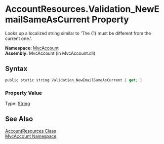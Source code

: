 AccountResources.Validation_NewEmailSameAsCurrent Property
==========================================================
Looks up a localized string similar to 'The {1} must be different from the current one.'.

**Namespace:** [MvcAccount][1]  
**Assembly:** MvcAccount (in MvcAccount.dll)

Syntax
------

```csharp
public static string Validation_NewEmailSameAsCurrent { get; }
```

### Property Value
Type: [String][2]

See Also
--------
[AccountResources Class][3]  
[MvcAccount Namespace][1]  

[1]: ../README.md
[2]: http://msdn2.microsoft.com/en-us/library/s1wwdcbf
[3]: README.md